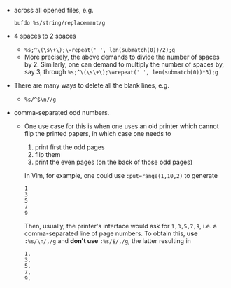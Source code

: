 - across all opened files, e.g.
  ```
  bufdo %s/string/replacement/g
  ```
- 4 spaces to 2 spaces
  - `%s;^\(\s\+\);\=repeat(' ', len(submatch(0))/2);g`
  - More precisely, the above demands to divide the number of spaces by 2.
    Similarly, one can demand to multiply the number of spaces by, say 3, through
    `%s;^\(\s\+\);\=repeat(' ', len(submatch(0))*3);g`

- There are many ways to delete all the blank lines, e.g.
  - `%s/^$\n//g`
- comma-separated odd numbers.
  - One use case for this is when one uses an old printer which cannot flip the
    printed papers, in which case one needs to
    1. print first the odd pages
    2. flip them
    3. print the even pages (on the back of those odd pages)
    
    In Vim, for example, one could use `:put=range(1,10,2)` to generate
    ```
    1
    3
    5
    7
    9
    ```
    Then, usually, the printer's interface would ask for `1,3,5,7,9`, i.e.
    a comma-separated line of page numbers. To obtain this, **use**
    `:%s/\n/,/g` and **don't use** `:%s/$/,/g`, the latter resulting in
    ```
    1,
    3,
    5,
    7,
    9,
    ```
